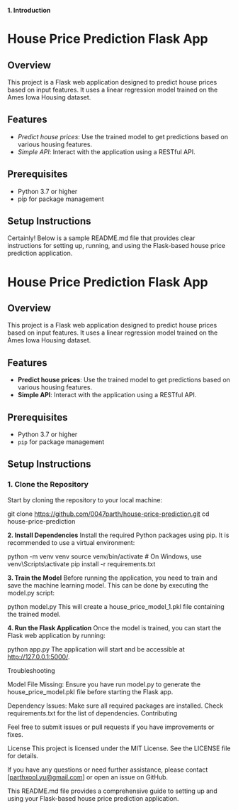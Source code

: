 **1. Introduction**
# House Price Prediction Flask App

## Overview

This project is a Flask web application designed to predict house prices based on input features. It uses a linear regression model trained on the Ames Iowa Housing dataset.

## Features

- *Predict house prices*: Use the trained model to get predictions based on various housing features.
- *Simple API*: Interact with the application using a RESTful API.

## Prerequisites

- Python 3.7 or higher
- pip for package management

## Setup Instructions

Certainly! Below is a sample README.md file that provides clear instructions for setting up, running, and using the Flask-based house price prediction application.


# House Price Prediction Flask App

## Overview

This project is a Flask web application designed to predict house prices based on input features. It uses a linear regression model trained on the Ames Iowa Housing dataset.

## Features

- **Predict house prices**: Use the trained model to get predictions based on various housing features.
- **Simple API**: Interact with the application using a RESTful API.

## Prerequisites

- Python 3.7 or higher
- `pip` for package management

## Setup Instructions

### 1. Clone the Repository

Start by cloning the repository to your local machine:

git clone https://github.com/0047parth/house-price-prediction.git
cd house-price-prediction

**2. Install Dependencies**
Install the required Python packages using pip. It is recommended to use a virtual environment:

python -m venv venv
source venv/bin/activate  # On Windows, use venv\Scripts\activate
pip install -r requirements.txt

**3. Train the Model**
Before running the application, you need to train and save the machine learning model. This can be done by executing the model.py script:

python model.py
This will create a house_price_model_1.pkl file containing the trained model.

**4. Run the Flask Application**
Once the model is trained, you can start the Flask web application by running:

python app.py
The application will start and be accessible at http://127.0.0.1:5000/.

Troubleshooting

Model File Missing: Ensure you have run model.py to generate the house_price_model.pkl file before starting the Flask app.

Dependency Issues: Make sure all required packages are installed. Check requirements.txt for the list of dependencies.
Contributing

Feel free to submit issues or pull requests if you have improvements or fixes.

License
This project is licensed under the MIT License. See the LICENSE file for details.

If you have any questions or need further assistance, please contact [parthxool.yu@gmail.com] or open an issue on GitHub.

This README.md file provides a comprehensive guide to setting up and using your Flask-based house price prediction application.
